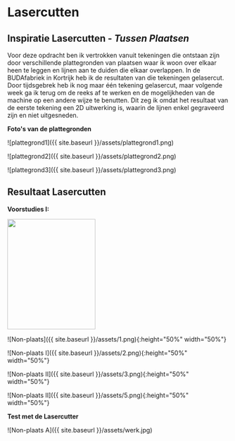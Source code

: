 # Lasercutten

## **Inspiratie Lasercutten** - *Tussen Plaatsen*

Voor deze opdracht ben ik vertrokken vanuit tekeningen die ontstaan zijn door verschillende plattegronden van plaatsen waar ik woon over elkaar heen te leggen en lijnen aan te duiden die elkaar overlappen. In de BUDAfabriek in Kortrijk heb ik de resultaten van die tekeningen gelasercut. Door tijdsgebrek heb ik nog maar één tekening gelasercut, maar volgende week ga ik terug om de reeks af te werken en de mogelijkheden van de machine op een andere wijze te benutten. Dit zeg ik omdat het resultaat van de eerste tekening een 2D uitwerking is, waarin de lijnen enkel gegraveerd zijn en niet uitgesneden. 

**Foto's van de plattegronden**

![plattegrond1]({{ site.baseurl }}/assets/plattegrond1.png)

![plattegrond2]({{ site.baseurl }}/assets/plattegrond2.png)

![plattegrond3]({{ site.baseurl }}/assets/plattegrond3.png)


## Resultaat Lasercutten


**Voorstudies I:** 

<img src="https://lunadieleman.github.io/fabzero-LunaDieleman/assets/1.png" width="200" height="250" />


![Non-plaats]({{ site.baseurl }}/assets/1.png){:height="50%" width="50%"}

![Non-plaats I]({{ site.baseurl }}/assets/2.png){:height="50%" width="50%"}

![Non-plaats II]({{ site.baseurl }}/assets/3.png){:height="50%" width="50%"}

![Non-plaats II]({{ site.baseurl }}/assets/5.png){:height="50%" width="50%"}


**Test met de Lasercutter**

![Non-plaats A]({{ site.baseurl }}/assets/werk.jpg)


